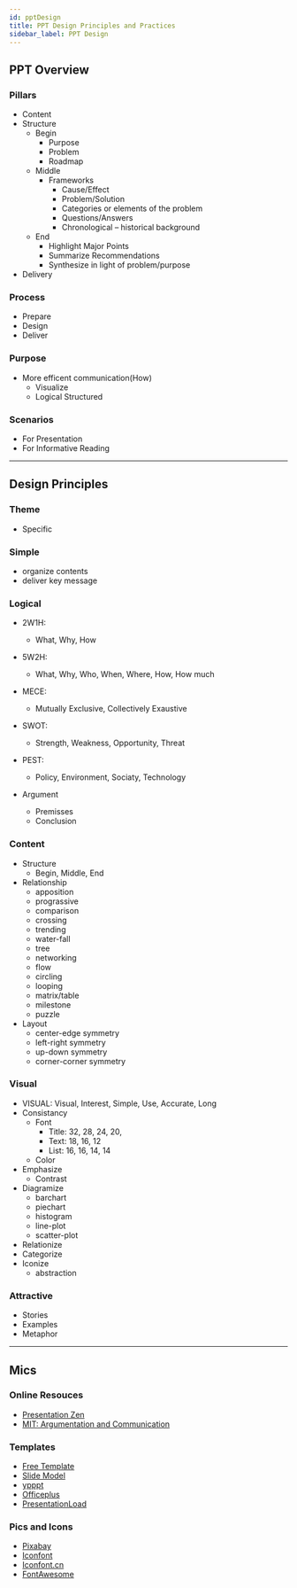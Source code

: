 ```yaml
---
id: pptDesign
title: PPT Design Principles and Practices
sidebar_label: PPT Design
---
```


## PPT Overview

### Pillars

- Content
- Structure
  - Begin
    - Purpose
    - Problem
    - Roadmap
  - Middle
    - Frameworks
      - Cause/Effect
      - Problem/Solution
      - Categories or elements of the problem
      - Questions/Answers
      - Chronological – historical background
  - End
    - Highlight Major Points
    - Summarize Recommendations
    - Synthesize in light of problem/purpose
- Delivery

### Process

- Prepare
- Design
- Deliver

### Purpose

- More efficent communication(How)
  - Visualize
  - Logical Structured

### Scenarios

- For Presentation
- For Informative Reading

---

## Design Principles

### Theme

- Specific

### Simple

- organize contents
- deliver key message

### Logical

- 2W1H:
  - What, Why, How
- 5W2H:
  - What, Why, Who, When, Where, How, How much
- MECE:
  - Mutually Exclusive, Collectively Exaustive
- SWOT:
  - Strength, Weakness, Opportunity, Threat
- PEST:
  - Policy, Environment, Sociaty, Technology
- Argument

  - Premisses
  - Conclusion

### Content

- Structure
  - Begin, Middle, End
- Relationship
  - apposition
  - prograssive
  - comparison
  - crossing
  - trending
  - water-fall
  - tree
  - networking
  - flow
  - circling
  - looping
  - matrix/table
  - milestone
  - puzzle
- Layout
  - center-edge symmetry
  - left-right symmetry
  - up-down symmetry
  - corner-corner symmetry

### Visual

- VISUAL: Visual, Interest, Simple, Use, Accurate, Long
- Consistancy
  - Font
    - Title: 32, 28, 24, 20,
    - Text: 18, 16, 12
    - List: 16, 16, 14, 14
  - Color
- Emphasize
  - Contrast
- Diagramize
  - barchart
  - piechart
  - histogram
  - line-plot
  - scatter-plot
- Relationize
- Categorize
- Iconize
  - abstraction

### Attractive

- Stories
- Examples
- Metaphor

---

## Mics

### Online Resouces

- [Presentation Zen](http://www.garrreynolds.com/preso-tips/)
- [MIT: Argumentation and Communication](https://ocw.mit.edu/courses/urban-studies-and-planning/11-225-argumentation-and-communication-fall-2006/lecture-notes/)

### Templates

- [Free Template](https://www.free-powerpoint-templates-design.com/)
- [Slide Model](https://slidemodel.com/free-powerpoint-templates/)
- [ypppt](http://www.ypppt.com/)
- [Officeplus](http://www.officeplus.cn/Template/Home.shtml)
- [PresentationLoad](https://www.presentationload.com/)

### Pics and Icons

- [Pixabay](https://pixabay.com/)
- [Iconfont](https://icofont.com/)
- [Iconfont.cn](https://www.iconfont.cn/)
- [FontAwesome](https://fontawesome.com/)
